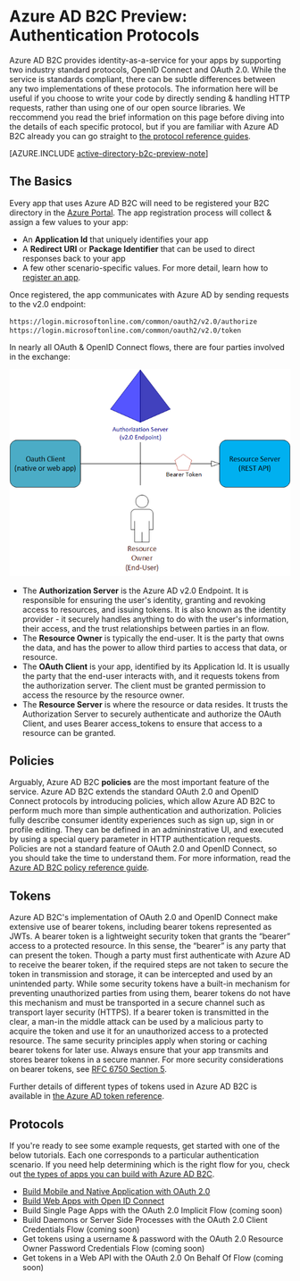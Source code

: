 <properties
	pageTitle="Azure AD B2C Preview | Microsoft Azure"
	description="How to build apps directly using the protocols supported by the Azure AD B2C preview."
	services="active-directory-b2c"
	documentationCenter=""
	authors="dstrockis"
	manager="msmbaldwin"
	editor=""/>

<tags
	ms.service="active-directory-b2c"
	ms.workload="identity"
	ms.tgt_pltfrm="na"
	ms.devlang="na"
	ms.topic="article"
	ms.date="01/28/2016"
	ms.author="dastrock"/>

# Azure AD B2C Preview: Authentication Protocols

Azure AD B2C provides identity-as-a-service for your apps by supporting two industry standard protocols, OpenID Connect and OAuth 2.0.  While the service is standards compliant, there can be subtle differences between any two implementations of these protocols.  The information here will be useful if you choose to write your code by directly sending & handling HTTP requests, rather than using one of our open source libraries.  We reccommend you read the brief information on this page before diving into the details of each specific protocol, but if you are familiar with Azure AD B2C already you can go straight to [the protocol reference guides](#protocols).

<!-- TODO: Need link to libraries above -->

[AZURE.INCLUDE [active-directory-b2c-preview-note](../../includes/active-directory-b2c-preview-note.md)]
	
## The Basics
Every app that uses Azure AD B2C will need to be registered your B2C directory in the [Azure Portal](https://portal.azure.com).  The app registration process will collect & assign a few values to your app:

- An **Application Id** that uniquely identifies your app
- A **Redirect URI** or **Package Identifier** that can be used to direct responses back to your app
- A few other scenario-specific values.  For more detail, learn how to [register an app](active-directory-b2c-app-registration.md).

Once registered, the  app communicates with Azure AD by sending requests to the v2.0 endpoint:

```
https://login.microsoftonline.com/common/oauth2/v2.0/authorize
https://login.microsoftonline.com/common/oauth2/v2.0/token
```

In nearly all OAuth & OpenID Connect flows, there are four parties involved in the exchange:

![OAuth 2.0 Roles](./media/active-directory-b2c-reference-protocols/protocols_roles.png)

- The **Authorization Server** is the Azure AD v2.0 Endpoint.  It is responsible for ensuring the user's identity, granting and revoking access to resources, and issuing tokens.  It is also known as the identity provider - it securely handles anything to do with the user's information, their access, and the trust relationships between parties in an flow.
- The **Resource Owner** is typically the end-user.  It is the party that owns the data, and has the power to allow third parties to access that data, or resource.
- The **OAuth Client** is your app, identified by its Application Id.  It is usually the party that the end-user interacts with, and it requests tokens from the authorization server.  The client must be granted permission to access the resource by the resource owner.
- The **Resource Server** is where the resource or data resides.  It trusts the Authorization Server to securely authenticate and authorize the OAuth Client, and uses Bearer access_tokens to ensure that access to a resource can be granted.

## Policies

Arguably, Azure AD B2C **policies** are the most important feature of the service.  Azure AD B2C extends the standard OAuth 2.0 and OpenID Connect protocols by introducing policies, which allow Azure AD B2C to perform much more than simple authentication and authorization.
Policies fully describe consumer identity experiences such as sign up, sign in or profile editing.  They can be defined in an admininstrative UI, and executed by using a special query parameter in HTTP authentication requests.  Policies are not a standard feature of OAuth 2.0
and OpenID Connect, so you should take the time to understand them.  For more information, read the [Azure AD B2C policy reference guide](active-directory-b2c-reference-policies.md).


## Tokens
Azure AD B2C's implementation of OAuth 2.0 and OpenID Connect make extensive use of bearer tokens, including bearer tokens represented as JWTs. A bearer token is a lightweight security token that grants the “bearer” access to a protected resource. In this sense, the “bearer” is any party that can present the token. Though a party must first authenticate with Azure AD to receive the bearer token, if the required steps are not taken to secure the token in transmission and storage, it can be intercepted and used by an unintended party. While some security tokens have a built-in mechanism for preventing unauthorized parties from using them, bearer tokens do not have this mechanism and must be transported in a secure channel such as transport layer security (HTTPS). If a bearer token is transmitted in the clear, a man-in the middle attack can be used by a malicious party to acquire the token and use it for an unauthorized access to a protected resource. The same security principles apply when storing or caching bearer tokens for later use. Always ensure that your  app transmits and stores bearer tokens in a secure manner. For more security considerations on bearer tokens, see [RFC 6750 Section 5](http://tools.ietf.org/html/rfc6750).

Further details of different types of tokens used in Azure AD B2C is available in [the Azure AD token reference](active-directory-b2c-reference-tokens.md).

## Protocols

If you're ready to see some example requests, get started with one of the below tutorials.  Each one corresponds to a particular authentication scenario.  If you need help determining which is the right flow for you,
check out [the types of apps you can build with Azure AD B2C](active-directory-b2c-apps.md).

- [Build Mobile and Native Application with OAuth 2.0](active-directory-b2c-reference-oauth-code.md)
- [Build Web Apps with Open ID Connect](active-directory-b2c-reference-oidc.md)
- Build Single Page Apps with the OAuth 2.0 Implicit Flow (coming soon)
- Build Daemons or Server Side Processes with the OAuth 2.0 Client Credentials Flow (coming soon)
- Get tokens using a username & password with the OAuth 2.0 Resource Owner Password Credentials Flow (coming soon)
- Get tokens in a Web API with the OAuth 2.0 On Behalf Of Flow (coming soon)
